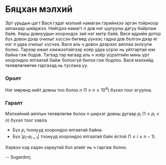 Бяцхан мэлхий
=============
Эрт урьдын цагт Вася гэдэг мэлхий намаган гэрийнхээ эргэн тойрноор аялахаар шийджээ. Нийтдээ намагт $n$ дов нэг шулууны дагуу байрлаж байв. Хөрш довнуудын хоорондох зай нэг метр байв. Вася өдрийн дотор бүх довон дээр очихыг хүссэн бөгөөд үүнээс гадна дов болгон дээр яг нэг л удаа очихыг хүсчээ. Вася аль ч довон дээрээс аяллаа эхлүүлж болно. Тэрээр ижил хэмжээтэйгээр хоёр удаа үсрэх нь уйтгартай юм байна гэж бодов. Тэгээд тэр яагаад аль ч хоёр үсрэлтийн минь урт хоорондоо ялгаатай байж болохгүй билээ гэж бодлоо. Вася мэлхийд төлөвлөгөөгөө гаргахад нь туслана уу.

### Оролт
Нэг мөрөнд нийт довны тоо болох $n$ ($1 ≤ n ≤ 10^4$) бүхэл тоог агуулна.

### Гаралт
Мэлхийний аяллын төлөвлөгөө болох $n$ ширхэг довны дугаар $p_i$ ($1 ≤ p_i ≤ n$) бүхэл тоог хэвлэ.

- Бүх $p_i$ тоонууд хоорондоо ялгаатай байна.
- Бүх $|p_i–p_{i+1}|$ тоонууд хоорондоо ялгаатай байх ёстой ($1 ≤ i ≤ n - 1$).

Хэрвээ хэд хэдэн хариутай бол алийг нь ч гаргаж болно.


-- Sugardorj
